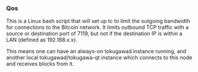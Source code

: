### Qos ###

This is a Linux bash script that will set up tc to limit the outgoing bandwidth for connections to the Bitcoin network. It limits outbound TCP traffic with a source or destination port of 7119, but not if the destination IP is within a LAN (defined as 192.168.x.x).

This means one can have an always-on tokugawad instance running, and another local tokugawad/tokugawa-qt instance which connects to this node and receives blocks from it.
